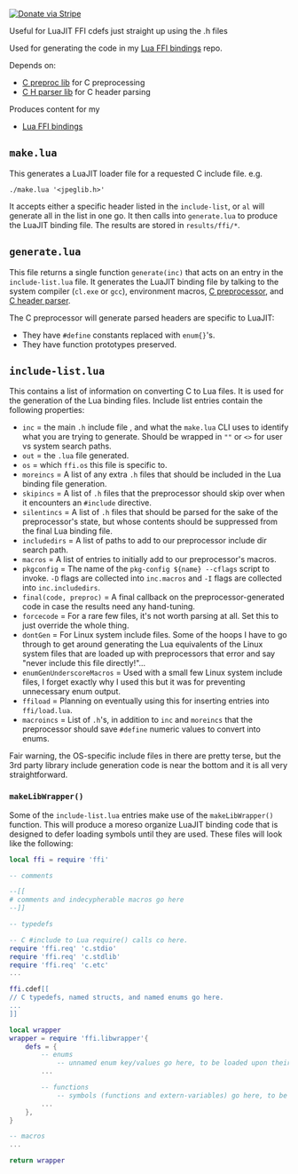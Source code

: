 [![Donate via Stripe](https://img.shields.io/badge/Donate-Stripe-green.svg)](https://buy.stripe.com/00gbJZ0OdcNs9zi288)<br>

Useful for LuaJIT FFI cdefs just straight up using the .h files

Used for generating the code in my [Lua FFI bindings](https://github.com/thenumbernine/lua-ffi-bindings) repo.

Depends on:
- [C preproc lib](https://github.com/thenumbernine/preproc-lua) for C preprocessing
- [C H parser lib](https://github.com/thenumbernine/c-h-parser-lua) for C header parsing

Produces content for my
- [Lua FFI bindings](https://github.com/thenumbernine/lua-ffi-bindings)

## `make.lua` ##

This generates a LuaJIT loader file for a requested C include file. e.g.
```
./make.lua '<jpeglib.h>'
```

It accepts either a specific header listed in the `include-list`, or `al` will generate all in the list in one go.
It then calls into `generate.lua` to produce the LuaJIT binding file.
The results are stored in `results/ffi/*`.

## `generate.lua` ##

This file returns a single function `generate(inc)` that acts on an entry in the `include-list.lua` file.
It generates the LuaJIT binding file by talking to the system compiler (`cl.exe` or `gcc`),
environment macros, [C preprocessor](https://github.com/thenumbernine/preproc-lua),
and [C header parser](https://github.com/thenumbernine/c-h-parser-lua).

The C preprocessor will generate parsed headers are specific to LuaJIT:
- They have `#define` constants replaced with `enum{}`'s.
- They have function prototypes preserved.

## `include-list.lua` ##

This contains a list of information on converting C to Lua files.
It is used for the generation of the Lua binding files.
Include list entries contain the following properties:
- `inc` = the main `.h` include file , and what the `make.lua` CLI uses to identify what you are trying to generate.  Should be wrapped in `""` or `<>` for user vs system search paths.
- `out` = the `.lua` file generated.
- `os` = which `ffi.os` this file is specific to.
- `moreincs` = A list of any extra `.h` files that should be included in the Lua binding file generation.
- `skipincs` = A list of `.h` files that the preprocessor should skip over when it encounters an `#include` directive.
- `silentincs` = A list of `.h` files that should be parsed for the sake of the preprocessor's state, but whose contents should be suppressed from the final Lua binding file.
- `includedirs` = A list of paths to add to our preprocessor include dir search path.
- `macros` = A list of entries to initially add to our preprocessor's macros.
- `pkgconfig` = The name of the `pkg-config ${name} --cflags` script to invoke.  `-D` flags are collected into `inc.macros` and `-I` flags are collected into `inc.includedirs`.
- `final(code, preproc)` = A final callback on the preprocessor-generated code in case the results need any hand-tuning.
- `forcecode` = For a rare few files, it's not worth parsing at all.  Set this to just override the whole thing.
- `dontGen` = For Linux system include files.  Some of the hoops I have to go through to get around generating the Lua equivalents of the Linux system files that are loaded up with preprocessors that error and say "never include this file directly!"...
- `enumGenUnderscoreMacros` = Used with a small few Linux system include files, I forget exactly why I used this but it was for preventing unnecessary enum output.
- `ffiload` = Planning on eventually using this for inserting entries into `ffi/load.lua`.
- `macroincs` = List of `.h`'s, in addition to `inc` and `moreincs` that the preprocessor should save `#define` numeric values to convert into enums.

Fair warning, the OS-specific include files in there are pretty terse, but the 3rd party library include generation code is near the bottom and it is all very straightforward.

### `makeLibWrapper()`

Some of the `include-list.lua` entries make use of the `makeLibWrapper()` function.
This will produce a moreso organize LuaJIT binding code that is designed to defer loading symbols until they are used.
These files will look like the following:

``` Lua
local ffi = require 'ffi'

-- comments

--[[
# comments and indecypherable macros go here
--]]

-- typedefs

-- C #include to Lua require() calls co here.
require 'ffi.req' 'c.stdio'
require 'ffi.req' 'c.stdlib'
require 'ffi.req' 'c.etc'
...

ffi.cdef[[
// C typedefs, named structs, and named enums go here.
...
]]

local wrapper
wrapper = require 'ffi.libwrapper'{
	defs = {
		-- enums
			-- unnamed enum key/values go here, to be loaded upon their first reference.
		...

		-- functions
			-- symbols (functions and extern-variables) go here, to be loaded upon their first reference.
		...
	},
}

-- macros
...

return wrapper
```
